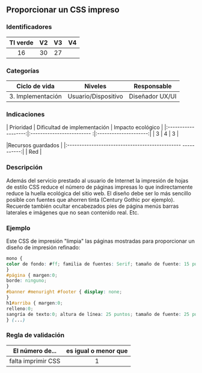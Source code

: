 ## Proporcionar un CSS impreso

 ### Identificadores

 | TI verde | V2 | V3 | V4 |
 |:-------:|:----:|:----:|:----:|
 | 16 | 30 | 27 | |

 ### Categorías

 | Ciclo de vida | Niveles | Responsable |
 |:---------:|:----:|:----:|
 | 3. Implementación | Usuario/Dispositivo | Diseñador UX/UI |

 ### Indicaciones

 | Prioridad | Dificultad de implementación | Impacto ecológico |
 |:-------------------:|:------------------------- :|:---------------------:|
 | 3 | 4 | 3 |

 |Recursos guardados |
 |:----------------------------------------------- -----------:|
 | Red |

 ### Descripción

Además del servicio prestado al usuario de Internet la impresión de hojas de estilo CSS reduce el número de páginas impresas lo que indirectamente reduce la huella ecológica del sitio web. El diseño debe ser lo más sencillo posible con fuentes que ahorren tinta (Century Gothic por ejemplo). Recuerde también ocultar encabezados pies de página menús barras laterales e imágenes que no sean contenido real. Etc.

 ### Ejemplo

 Este CSS de impresión "limpia" las páginas mostradas para proporcionar un diseño de impresión refinado:
 ```css
 mono {
 color de fondo: #ff; familia de fuentes: Serif; tamaño de fuente: 15 puntos;
 }
 #página { margen:0;
 borde: ninguno;
 }
 #banner #menuright #footer { display: none;
 }
 h1#arriba { margen:0;
 relleno:0;
 sangría de texto:0; altura de línea: 25 puntos; tamaño de fuente: 25 puntos;
 } (...)
 ```

 ### Regla de validación

 | El número de... | es igual o menor que |
 |----------------------|:-------------------------:|
 | falta imprimir CSS | 1 |
